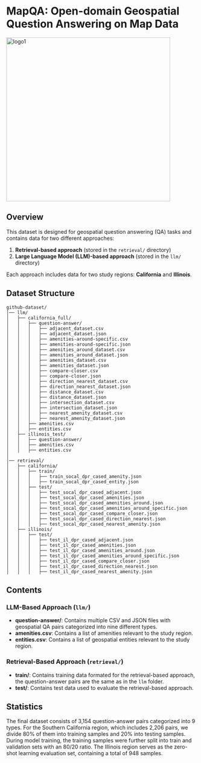 
# MapQA: Open-domain Geospatial Question Answering on Map Data
<img width="434" alt="logo1" src="https://github.com/user-attachments/assets/e6c75371-1c7e-42df-a9f1-ecdb5ca8f27c" />



## Overview
This dataset is designed for geospatial question answering (QA) tasks and contains data for two different approaches:
1. **Retrieval-based approach** (stored in the `retrieval/` directory)
2. **Large Language Model (LLM)-based approach** (stored in the `llm/` directory)

Each approach includes data for two study regions: **California** and **Illinois**.

## Dataset Structure
```
github-dataset/
│── llm/
│   ├── california_full/
│   │   ├── question-answer/
│   │   │   ├── adjacent_dataset.csv
│   │   │   ├── adjacent_dataset.json
│   │   │   ├── amenities-around-specific.csv
│   │   │   ├── amenities-around-specific.json
│   │   │   ├── amenities_around_dataset.csv
│   │   │   ├── amenities_around_dataset.json
│   │   │   ├── amenities_dataset.csv
│   │   │   ├── amenities_dataset.json
│   │   │   ├── compare-closer.csv
│   │   │   ├── compare-closer.json
│   │   │   ├── direction_nearest_dataset.csv
│   │   │   ├── direction_nearest_dataset.json
│   │   │   ├── distance_dataset.csv
│   │   │   ├── distance_dataset.json
│   │   │   ├── intersection_dataset.csv
│   │   │   ├── intersection_dataset.json
│   │   │   ├── nearest_amenity_dataset.csv
│   │   │   ├── nearest_amenity_dataset.json
│   │   ├── amenities.csv
│   │   ├── entities.csv
│   ├── illinois_test/
│   │   ├── question-answer/
│   │   ├── amenities.csv
│   │   ├── entities.csv
│
│── retrieval/
│   ├── california/
│   │   ├── train/
│   │   │   ├── train_socal_dpr_cased_amenity.json
│   │   │   ├── train_socal_dpr_cased_entity.json
│   │   ├── test/
│   │   │   ├── test_socal_dpr_cased_adjacent.json
│   │   │   ├── test_socal_dpr_cased_amenities.json
│   │   │   ├── test_socal_dpr_cased_amenities_around.json
│   │   │   ├── test_socal_dpr_cased_amenities_around_specific.json
│   │   │   ├── test_socal_dpr_cased_compare_closer.json
│   │   │   ├── test_socal_dpr_cased_direction_nearest.json
│   │   │   ├── test_socal_dpr_cased_nearest_amenity.json
│   ├── illinois/
│   │   ├── test/
│   │   │   ├── test_il_dpr_cased_adjacent.json
│   │   │   ├── test_il_dpr_cased_amenities.json
│   │   │   ├── test_il_dpr_cased_amenities_around.json
│   │   │   ├── test_il_dpr_cased_amenities_around_specific.json
│   │   │   ├── test_il_dpr_cased_compare_closer.json
│   │   │   ├── test_il_dpr_cased_direction_nearest.json
│   │   │   ├── test_il_dpr_cased_nearest_amenity.json
```


## Contents
### LLM-Based Approach (`llm/`)
- **question-answer/**: Contains multiple CSV and JSON files with geospatial QA pairs categorized into nine different types.
- **amenities.csv**: Contains a list of amenities relevant to the study region.
- **entities.csv**: Contains a list of geospatial entities relevant to the study region.

### Retrieval-Based Approach (`retrieval/`)
- **train/**: Contains training data formated for the retrieval-based approach, the question-answer pairs are the same as in the `llm` folder.
- **test/**: Contains test data used to evaluate the retrieval-based approach.

## Statistics
The final dataset consists of 3,154 question-answer pairs categorized into 9 types. For the Southern California region, which includes 2,206 pairs, we divide 80% of them into training samples and 20% into testing samples. During model training, the training samples were further split into train and validation sets with an 80/20 ratio. The Illinois region serves as the zero-shot learning evaluation set, containing a total of 948 samples.

